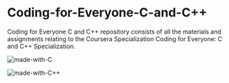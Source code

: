 # Coding-for-Everyone-C-and-C++
Coding for Everyone C and C++ repository consists of all the materials and assignments relating to the Coursera Specialization Coding for Everyone: C and C++ Specialization.

![made-with-C](https://img.shields.io/badge/Made%20with-C-1f425f.svg)

![made-with-C++](https://img.shields.io/badge/Made%20with-C++-1f425f.svg)
